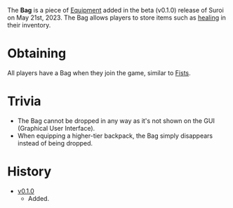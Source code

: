 The **Bag** is a piece of [Equipment](/equipment) added in the beta (v0.1.0) release of Suroi on May 21st, 2023. The Bag allows players to store items such as [healing](/healing) in their inventory.

# Obtaining

All players have a Bag when they join the game, similar to [Fists](/weapons/melee/fists).

# Trivia

- The Bag cannot be dropped in any way as it's not shown on the GUI (Graphical User Interface).
- When equipping a higher-tier backpack, the Bag simply disappears instead of being dropped.

# History

 - [v0.1.0](https://github.com/HasangerGames/suroi/releases/tag/v0.1.0)
   - Added.